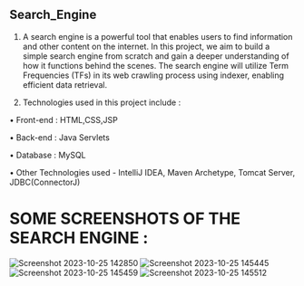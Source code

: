 ## Search_Engine

1. A search engine is a powerful tool that enables users to find information and other content on the internet. In this project, we aim to build a simple search engine from scratch and gain a deeper understanding of how it functions behind the scenes. The search engine will utilize Term Frequencies (TFs) in its web crawling process using indexer, enabling efficient data retrieval.

2. Technologies used in this project include :

• Front-end : HTML,CSS,JSP

• Back-end : Java Servlets

• Database : MySQL

• Other Technologies used - IntelliJ IDEA, Maven Archetype, Tomcat Server, JDBC(ConnectorJ)

# SOME SCREENSHOTS OF THE SEARCH ENGINE :

![Screenshot 2023-10-25 142850](https://github.com/SamikshaSankar/Search_Engine/assets/52104082/c615509a-ccf1-404c-8452-033a4915e8a7)
![Screenshot 2023-10-25 145445](https://github.com/SamikshaSankar/Search_Engine/assets/52104082/e92bffd2-9ae7-4ac4-8af7-66cc5d6c5c73)
![Screenshot 2023-10-25 145459](https://github.com/SamikshaSankar/Search_Engine/assets/52104082/63c5683f-5f39-4816-b79e-866ffd568292)
![Screenshot 2023-10-25 145512](https://github.com/SamikshaSankar/Search_Engine/assets/52104082/9bf7a39c-cb67-4f56-91ed-7ec74a2f5aee)
